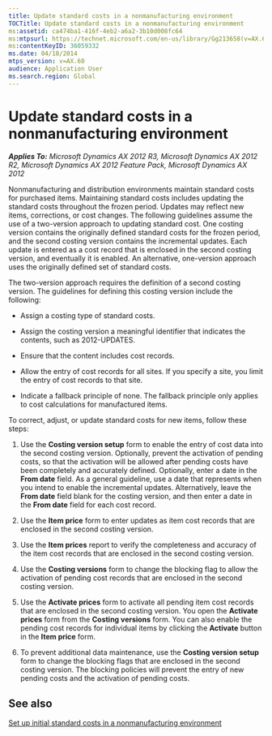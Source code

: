 ```yaml
---
title: Update standard costs in a nonmanufacturing environment
TOCTitle: Update standard costs in a nonmanufacturing environment
ms:assetid: ca474ba1-416f-4eb2-a6a2-3b10d008fc64
ms:mtpsurl: https://technet.microsoft.com/en-us/library/Gg213658(v=AX.60)
ms:contentKeyID: 36059332
ms.date: 04/18/2014
mtps_version: v=AX.60
audience: Application User
ms.search.region: Global
---
```


# Update standard costs in a nonmanufacturing environment 


_**Applies To:** Microsoft Dynamics AX 2012 R3, Microsoft Dynamics AX 2012 R2, Microsoft Dynamics AX 2012 Feature Pack, Microsoft Dynamics AX 2012_

Nonmanufacturing and distribution environments maintain standard costs for purchased items. Maintaining standard costs includes updating the standard costs throughout the frozen period. Updates may reflect new items, corrections, or cost changes. The following guidelines assume the use of a two-version approach to updating standard cost. One costing version contains the originally defined standard costs for the frozen period, and the second costing version contains the incremental updates. Each update is entered as a cost record that is enclosed in the second costing version, and eventually it is enabled. An alternative, one-version approach uses the originally defined set of standard costs.

The two-version approach requires the definition of a second costing version. The guidelines for defining this costing version include the following:

  - Assign a costing type of standard costs.

  - Assign the costing version a meaningful identifier that indicates the contents, such as 2012-UPDATES.

  - Ensure that the content includes cost records.

  - Allow the entry of cost records for all sites. If you specify a site, you limit the entry of cost records to that site.

  - Indicate a fallback principle of none. The fallback principle only applies to cost calculations for manufactured items.

To correct, adjust, or update standard costs for new items, follow these steps:

1.  Use the **Costing version setup** form to enable the entry of cost data into the second costing version. Optionally, prevent the activation of pending costs, so that the activation will be allowed after pending costs have been completely and accurately defined. Optionally, enter a date in the **From date** field. As a general guideline, use a date that represents when you intend to enable the incremental updates. Alternatively, leave the **From date** field blank for the costing version, and then enter a date in the **From date** field for each cost record.

2.  Use the **Item price** form to enter updates as item cost records that are enclosed in the second costing version.

3.  Use the **Item prices** report to verify the completeness and accuracy of the item cost records that are enclosed in the second costing version.

4.  Use the **Costing versions** form to change the blocking flag to allow the activation of pending cost records that are enclosed in the second costing version.

5.  Use the **Activate prices** form to activate all pending item cost records that are enclosed in the second costing version. You open the **Activate prices** form from the **Costing versions** form. You can also enable the pending cost records for individual items by clicking the **Activate** button in the **Item price** form.

6.  To prevent additional data maintenance, use the **Costing version setup** form to change the blocking flags that are enclosed in the second costing version. The blocking policies will prevent the entry of new pending costs and the activation of pending costs.

## See also

[Set up initial standard costs in a nonmanufacturing environment](set-up-initial-standard-costs-in-a-nonmanufacturing-environment.md)

  


